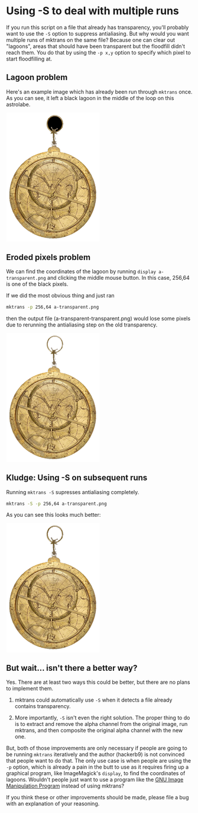 # Using -S to deal with multiple runs

If you run this script on a file that already has transparency, you'll
probably want to use the `-S` option to suppress antialiasing. But why
would you want multiple runs of mktrans on the same file? Because one
can clear out "lagoons", areas that should have been transparent but
the floodfill didn't reach them. You do that by using the `-p x,y`
option to specify which pixel to start floodfilling at.

## Lagoon problem

Here's an example image which has already been run through `mktrans` once. As you can see, it left a black lagoon in the middle of the loop on this astrolabe. 

<img src="README.md.d/a-transparent.png" align="center" width="50%" alt="After first run of mktrans">

## Eroded pixels problem

We can find the coordinates of the lagoon by running `display
a-transparent.png` and clicking the middle mouse button. In this case,
256,64 is one of the black pixels.

If we did the most obvious thing and just ran

```bash
mktrans -p 256,64 a-transparent.png
```

then the output file (a-transparent-transparent.png) would lose some pixels due to rerunning the antialiasing step on the old transparency. 

<img src="README.md.d/a-transparent-transparent (without -S).png" align="center" width="50%" alt="Second run, but without -S">

## Kludge: Using -S on subsequent runs

Running `mktrans -S` supresses antialiasing completely. 

```bash
mktrans -S -p 256,64 a-transparent.png
```
As you can see this looks much better:

<img src="README.md.d/a-transparent-transparent (with -S).png" align="center" width="50%" alt="Second run, with  -S">

## But wait... isn't there a better way?

Yes. There are at least two ways this could be better, but there are no plans to implement them. 

1. mktrans could automatically use `-S` when it detects a file already contains transparency.

2. More importantly, `-S` isn't even the right solution. The proper thing to do is to extract and remove the alpha channel from the original image, run mktrans, and
then composite the original alpha channel with the new one.

But, both of those improvements are only necessary if people are going to be running `mktrans` iteratively and the author (hackerb9) is not convinced that
people want to do that. The only use case is when people are using the `-p` option, which is already a pain in the butt to use as it requires firing up a graphical
program, like ImageMagick's `display`, to find the coordinates of lagoons. Wouldn't people just want to use a program like the [GNU Image Manipulation Program](https://gimp.org/)
instead of using mktrans? 

If you think these or other improvements should be made, please file a bug with an explanation of your reasoning.

